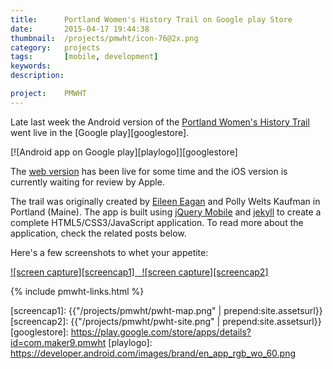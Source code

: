 ```yaml
---
title:      Portland Women's History Trail on Google play Store
date:       2015-04-17 19:44:38
thumbnail:  /projects/pmwht/icon-76@2x.png
category:   projects
tags:       [mobile, development]
keywords:
description:

project:    PMWHT
---
```

Late last week the Android version of the [Portland Women's History Trail][2]
went live in the [Google play][googlestore].

[![Android app on Google play][playlogo]][googlestore]

The [web version][4] has been live for some time and the iOS version is currently
waiting for review by Apple.

The trail was originally created by [Eileen Eagan][1] and Polly Welts Kaufman
in Portland (Maine). The app is built using [jQuery Mobile][3] and
[jekyll][5] to create a complete HTML5/CSS3/JavaScript application. To read more
about the application, check the related posts below.

Here's a few screenshots to whet your appetite:

[![screen capture][screencap1] &nbsp; ![screen capture][screencap2]][4]

{% include pmwht-links.html %}

  [1]: http://usm.maine.edu/wgs/eileen-eagan
  [2]: https://usm.maine.edu/sites/default/files/history/A%20Woman's%20History,%20Eagen.pdf
  [3]: http://jquerymobile.com
  [4]: http://pmwht.org
  [5]: http://jekyllrb.com
  [6]: http://daringfireball.net/projects/markdown/
  [screencap1]: {{"/projects/pmwht/pwht-map.png" | prepend:site.assetsurl}}
  [screencap2]: {{"/projects/pmwht/pwht-site.png" | prepend:site.assetsurl}}
  [googlestore]: https://play.google.com/store/apps/details?id=com.maker9.pmwht
  [playlogo]: https://developer.android.com/images/brand/en_app_rgb_wo_60.png